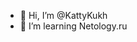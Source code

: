 - 👋 Hi, I’m @KattyKukh
- 🌱 I’m learning Netology.ru


<!---
KattyKukh/KattyKukh is a ✨ special ✨ repository because its `README.md` (this file) appears on your GitHub profile.
You can click the Preview link to take a look at your changes.
--->
